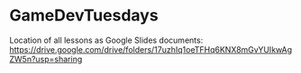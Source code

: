 # GameDevTuesdays

Location of all lessons as Google Slides documents:
https://drive.google.com/drive/folders/17uzhIq1oeTFHq6KNX8mGvYUIkwAgZW5n?usp=sharing